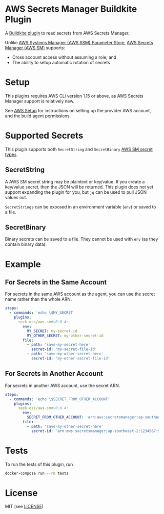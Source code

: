 # AWS Secrets Manager Buildkite Plugin

A [Buildkite plugin](https://buildkite.com/docs/agent/v3/plugins) to read secrets from AWS Secrets Manager.

Unlike [AWS Systems Manager (AWS SSM) Parameter Store](https://aws.amazon.com/systems-manager/), [AWS Secrets Manager (AWS SM)](https://aws.amazon.com/secrets-manager/) supports:

 - Cross account access without assuming a role; and
 - The ability to setup automatic rotation of secrets

# Setup

This plugins requires AWS CLI version 1.15 or above, as AWS Secrets Manager support is relatively new.

See [AWS Setup](./AWSSETUP.md) for instructions on setting up the provider AWS account, and the build agent permissions.

# Supported Secrets

This plugin supports both `SecretString` and `SecretBinary` [AWS SM secret types](https://docs.aws.amazon.com/secretsmanager/latest/apireference/API_GetSecretValue.html).

## SecretString

A AWS SM secret string may be plaintext or key/value. If you create a key/value secret, then the JSON will be returned. This plugin does not yet support expanding the plugin for you, but `jq` can be used to pull JSON values out.

`SecretString`s can be exposed in an environment variable (`env`) or saved to a file.

## SecretBinary

Binary secrets can be saved to a file. They cannot be used with `env` (as they contain binary data).

# Example

## For Secrets in the Same Account

For secrets in the same AWS account as the agent, you can use the secret name rather than the whole ARN.

```yml
steps:
  - commands: 'echo \$MY_SECRET'
    plugins:
      seek-oss/aws-sm#v0.0.4:
        env:
          MY_SECRET: my-secret-id
          MY_OTHER_SECRET: my-other-secret-id
        file:
          - path: 'save-my-secret-here'
            secret-id: 'my-secret-file-id'
          - path: 'save-my-other-secret-here'
            secret-id: 'my-other-secret-file-id'
```

## For Secrets in Another Account

For secrets in another AWS account, use the secret ARN.

```yml
steps:
  - commands: 'echo \$SECRET_FROM_OTHER_ACCOUNT'
    plugins:
      seek-oss/aws-sm#v0.0.4:
        env:
          SECRET_FROM_OTHER_ACCOUNT: 'arn:aws:secretsmanager:ap-southeast-2:1234567:secret:my-global-secret'
        file:
          - path: 'save-my-other-secret-here'
            secret-id: 'arn:aws:secretsmanager:ap-southeast-2:1234567:secret:my-global-file-secret'
```

# Tests

To run the tests of this plugin, run
```sh
docker-compose run --rm tests
```

# License

MIT (see [LICENSE](LICENSE))
